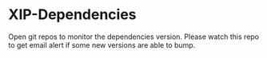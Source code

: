 # XIP-Dependencies

Open git repos to monitor the dependencies version.
Please watch this repo to get email alert if some new versions are able to bump.